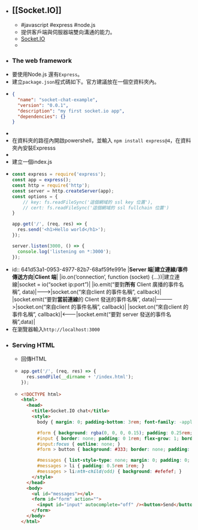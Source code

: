 - ## [[Socket.IO]]
	- #javascript #express #node.js
	- 提供客戶端與伺服器端雙向溝通的能力。
	- [Socket.IO](https://socket.io/get-started/chat#broadcasting)
	-
- ### The web framework
- 要使用Node.js 還有`Express`。
- 建立`package.json`程式碼如下。官方建議放在一個空資料夾內。
- ```Json
  {
    "name": "socket-chat-example",
    "version": "0.0.1",
    "description": "my first socket.io app",
    "dependencies": {}
  }
  ```
-
- 在資料夾的路徑內開啟powershell，並輸入 `npm install express@4`，在資料夾內安裝Expresss
-
- 建立一個index.js
- ```js
  const express = require('express');
  const app = express();
  const http = require('http');
  const server = http.createServer(app);
  const options = {
      // key: fs.readFileSync('這個網域的 ssl key 位置'),
      // cert: fs.readFileSync('這個網域的 ssl fullchain 位置')
  }
  
  app.get('/', (req, res) => {
    res.send('<h1>Hello world</h1>');
  });
  
  server.listen(3000, () => {
    console.log('listening on *:3000');
  });
  ```
- id:: 641d53a1-0953-4977-82b7-68af59fe991e
  |**Server 端**|**建立連線/事件傳送方向**|**Client 端**|
  |io.on(‘connection’, function (socket) {…})|建立連線|socket = io(“socket ip:port”)|
  |io.emit(“要對**所有** Client 廣播的事件名稱”, data)|———>|socket.on(“來自client 的事件名稱”, callback)|
  |socket.emit(“要對**當前連線**的 Client 發送的事件名稱”, data)|———>|socket.on(“來自client 的事件名稱”, callback)|
  |socket.on(“來自client 的事件名稱”, callback)|<———|socket.emit(“要對 server 發送的事件名稱”,data)|
- 在瀏覽器輸入`http://localhost:3000`
- ### Serving HTML
	- 回傳HTML
	- ```js
	  app.get('/', (req, res) => {
	    res.sendFile(__dirname + '/index.html');
	  });
	  ```
	- ```html
	  <!DOCTYPE html>
	  <html>
	    <head>
	      <title>Socket.IO chat</title>
	      <style>
	        body { margin: 0; padding-bottom: 3rem; font-family: -apple-system, BlinkMacSystemFont, "Segoe UI", Roboto, Helvetica, Arial, sans-serif; }
	  
	        #form { background: rgba(0, 0, 0, 0.15); padding: 0.25rem; position: fixed; bottom: 0; left: 0; right: 0; display: flex; height: 3rem; box-sizing: border-box; backdrop-filter: blur(10px); }
	        #input { border: none; padding: 0 1rem; flex-grow: 1; border-radius: 2rem; margin: 0.25rem; }
	        #input:focus { outline: none; }
	        #form > button { background: #333; border: none; padding: 0 1rem; margin: 0.25rem; border-radius: 3px; outline: none; color: #fff; }
	  
	        #messages { list-style-type: none; margin: 0; padding: 0; }
	        #messages > li { padding: 0.5rem 1rem; }
	        #messages > li:nth-child(odd) { background: #efefef; }
	      </style>
	    </head>
	    <body>
	      <ul id="messages"></ul>
	      <form id="form" action="">
	        <input id="input" autocomplete="off" /><button>Send</button>
	      </form>
	    </body>
	  </html>
	  ```